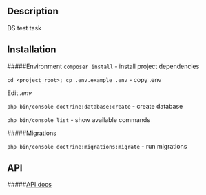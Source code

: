 Description
-------------

DS test task

Installation
-------------
#####Environment
```composer install``` - install project dependencies

```cd <project_root>; cp .env.example .env``` - copy .env

Edit _.env_

```php bin/console doctrine:database:create``` - create database

```php bin/console list``` - show available commands

#####Migrations

```php bin/console doctrine:migrations:migrate``` - run migrations

API
-------------
#####[API docs](./docs/api/openapi.yaml)
